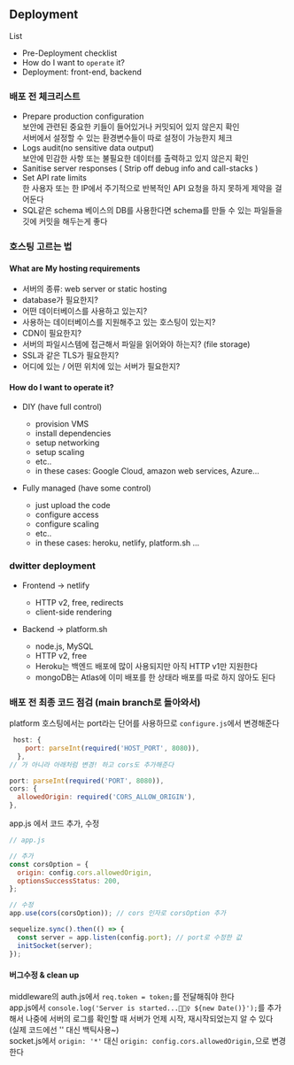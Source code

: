 ## Deployment

List

- Pre-Deployment checklist
- How do I want to `operate` it?
- Deployment: front-end, backend

### 배포 전 체크리스트

- Prepare production configuration  
  보안에 관련된 중요한 키들이 들어있거나 커밋되어 있지 않은지 확인  
  서버에서 설정할 수 있는 환경변수들이 따로 설정이 가능한지 체크
- Logs audit(no sensitive data output)  
  보안에 민감한 사항 또는 불필요한 데이터를 출력하고 있지 않은지 확인
- Sanitise server responses ( Strip off debug info and call-stacks )
- Set API rate limits  
  한 사용자 또는 한 IP에서 주기적으로 반복적인 API 요청을 하지 못하게 제약을 걸어둔다
- SQL같은 schema 베이스의 DB를 사용한다면 schema를 만들 수 있는 파일들을 깃에 커밋을 해두는게 좋다

### 호스팅 고르는 법

#### What are My hosting requirements

- 서버의 종류: web server or static hosting
- database가 필요한지?
- 어떤 데이터베이스를 사용하고 있는지?
- 사용하는 데이터베이스를 지원해주고 있는 호스팅이 있는지?
- CDN이 필요한지?
- 서버의 파일시스템에 접근해서 파일을 읽어와야 하는지? (file storage)
- SSL과 같은 TLS가 필요한지?
- 어디에 있는 / 어떤 위치에 있는 서버가 필요한지?

#### How do I want to operate it?

- DIY (have full control)

  - provision VMS
  - install dependencies
  - setup networking
  - setup scaling
  - etc..
  - in these cases: Google Cloud, amazon web services, Azure...

- Fully managed (have some control)
  - just upload the code
  - configure access
  - configure scaling
  - etc..
  - in these cases: heroku, netlify, platform.sh ...

### dwitter deployment

- Frontend -> netlify

  - HTTP v2, free, redirects
  - client-side rendering

- Backend -> platform.sh
  - node.js, MySQL
  - HTTP v2, free
  - Heroku는 백엔드 배포에 많이 사용되지만 아직 HTTP v1만 지원한다
  - mongoDB는 Atlas에 이미 배포를 한 상태라 배포를 따로 하지 않아도 된다

### 배포 전 최종 코드 점검 (main branch로 돌아와서)

platform 호스팅에서는 port라는 단어를 사용하므로 `configure.js`에서 변경해준다

```js
 host: {
    port: parseInt(required('HOST_PORT', 8080)),
  },
// 가 아니라 아래처럼 변경! 하고 cors도 추가해준다

port: parseInt(required('PORT', 8080)),
cors: {
  allowedOrigin: required('CORS_ALLOW_ORIGIN'),
},
```

app.js 에서 코드 추가, 수정

```js
// app.js

// 추가
const corsOption = {
  origin: config.cors.allowedOrigin,
  optionsSuccessStatus: 200,
};

// 수정
app.use(cors(corsOption)); // cors 인자로 corsOption 추가

sequelize.sync().then(() => {
  const server = app.listen(config.port); // port로 수정한 값
  initSocket(server);
});
```

#### 버그수정 & clean up

middleware의 auth.js에서 `req.token = token;`를 전달해줘야 한다  
app.js에서 `console.log('Server is started...🏃🏻‍♀️ ${new Date()}');`를 추가해서 나중에 서버의 로그를 확인할 때 서버가 언제 시작, 재시작되었는지 알 수 있다  
(실제 코드에선 '' 대신 백틱사용~)  
socket.js에서 `origin: '*'` 대신 `origin: config.cors.allowedOrigin,`으로 변경한다
